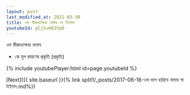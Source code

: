 ```yaml
---
layout: post
last_modified_at: 2021-03-30
title: ওম ভীজদ্যাক্ষয়া নামায গা টাইমস
youtubeId: pCjSvH63Yp0
---
```

 
 
 ওম ভীজদ্যাক্ষয়া নামায  
 
 -  কে মূল কারণের প্রকৃতি (প্রকৃতি) 
 
  
 
  
 
 
 
 
 
 


{% include youtubePlayer.html id=page.youtubeId %}
 
[Next]({{ site.baseurl }}{% link  split1/_posts/2017-06-16-ওম ভাগ হারিযে নামায গা টাইমস.md%})
 

